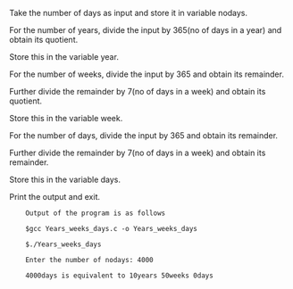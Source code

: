 Take the number of days as input and store it in variable nodays.

For the number of years, divide the input by 365(no of days in a year) and obtain its quotient.

Store this in the variable year.

For the number of weeks, divide the input by 365 and obtain its remainder.

Further divide the remainder by 7(no of days in a week) and obtain its quotient.

Store this in the variable week.

For the number of days, divide the input by 365 and obtain its remainder.

Further divide the remainder by 7(no of days in a week) and obtain its remainder.

Store this in the variable days.

Print the output and exit.





		Output of the program is as follows

		$gcc Years_weeks_days.c -o Years_weeks_days

		$./Years_weeks_days

		Enter the number of nodays: 4000

		4000days is equivalent to 10years 50weeks 0days 
